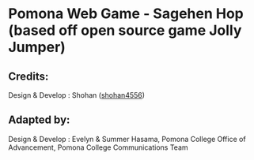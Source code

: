 # Pomona Web Game - Sagehen Hop (based off open source game Jolly Jumper)


## Credits:

Design & Develop : Shohan ([shohan4556](https://github.com/shohan4556))

## Adapted by:

Design & Develop : Evelyn & Summer Hasama, Pomona College Office of Advancement, Pomona College Communications Team

